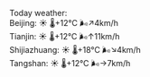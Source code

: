 Today weather:  
Beijing: ☀️   🌡️+12°C 🌬️↗4km/h  
Tianjin: ☀️   🌡️+12°C 🌬️↑11km/h  
Shijiazhuang: ☀️   🌡️+18°C 🌬️↘4km/h  
Tangshan: ☀️   🌡️+12°C 🌬️→7km/h  
